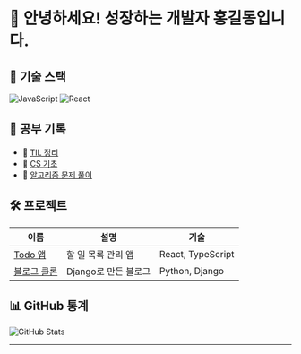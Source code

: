 # 👋 안녕하세요! 성장하는 개발자 홍길동입니다.

## 🔧 기술 스택
![JavaScript](https://img.shields.io/badge/-JavaScript-F7DF1E?style=flat&logo=javascript&logoColor=black)
![React](https://img.shields.io/badge/-React-61DAFB?style=flat&logo=react&logoColor=black)

## 🧠 공부 기록
- 📘 [TIL 정리](https://github.com/username/til)
- 📗 [CS 기초](https://github.com/username/cs-study)
- 📕 [알고리즘 문제 풀이](https://github.com/username/algorithms)

## 🛠️ 프로젝트
| 이름 | 설명 | 기술 |
|------|------|------|
| [Todo 앱](https://github.com/username/todo-app) | 할 일 목록 관리 앱 | React, TypeScript |
| [블로그 클론](https://github.com/username/django-blog) | Django로 만든 블로그 | Python, Django |

## 📊 GitHub 통계
![GitHub Stats](https://github-readme-stats.vercel.app/api?username=your-username&show_icons=true&theme=default)

---

